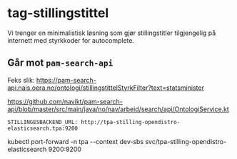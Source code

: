 # tag-stillingstittel
Vi trenger en minimalistisk løsning som gjør stillingstitler 
tilgjengelig på internett med styrkkoder for autocomplete.

## Går mot `pam-search-api`

Feks slik:
https://pam-search-api.nais.oera.no/ontologi/stillingstittelStyrkFilter?text=statsminister

https://github.com/navikt/pam-search-api/blob/master/src/main/java/no/nav/arbeid/search/api/OntologiService.kt

```
STILLINGESBACKEND_URL: http://tpa-stilling-opendistro-elasticsearch.tpa:9200
```

kubectl port-forward -n tpa --context dev-sbs svc/tpa-stilling-opendistro-elasticsearch 9200:9200
